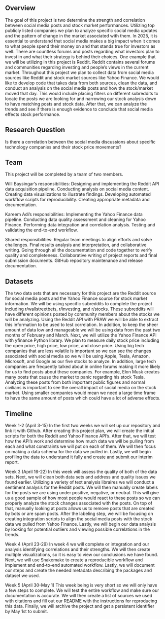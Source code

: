 ## Overview
The goal of this project is two determine the strength and correlation between social media posts and stock market performances. Utilizing top publicly listed companies we
plan to analyze specific social media updates and the pattern of change in the market associated with them. In 2025, it is essential to understand that social media makes a big impact when it comes to what people spend their money on and that stands true for investors as well. There are countless forums and posts regarding what investors plan to invest in and what their strategy is behind their choices. One example that we will be utilizing in this project is Reddit. Reddit contains several forums and communities regarding investing and people’s views in the current market.
Throughout this project we plan to collect data from social media sources like Reddit and stock market sources like Yahoo Finance. We would like to develop code that takes data from both sources, clean the data, and conduct an analysis on the social media posts and how the stock/market moved that day. This would include placing filters on different subreddits to locate the posts we are looking for and narrowing our stock analysis down to have matching posts and stock data. After that, we can analyze the trends and see if there is enough evidence to conclude that social media effects stock performance.
## Research Question
Is there a correlation between the social media discussions about specific technology companies and their stock price movements?
## Team
This project will be completed by a team of two members.

Will Baysingar’s responsibilities:
Designing and implementing the Reddit API data acquisition pipeline.
Conducting analysis on social media content.
Creating data visualizations to illustrate findings.
Developing automated workflow scripts for reproducibility.
Creating appropriate metadata and documentation.

Kareem Adi’s responsibilities:
Implementing the Yahoo Finance data pipeline.
Conducting data quality assessment and cleaning for Yahoo Finance.
Performing data integration and correlation analysis.
Testing and validating the end-to-end workflow.

Shared responsibilities:
Regular team meetings to align efforts and solve challenges.
Final results analysis and interpretation, and collaborative writing.
Going through all the documentation and code together to verify quality and completeness.
Collaborative writing of project reports and final submission documents.
GitHub repository maintenance and release documentation.

## Datasets
The two data sets that are necessary for this project are the Reddit source for social media posts and the Yahoo Finance source for stock market information. We will be using specific subreddits to complete the project including r/wallstreetbets, r/investing, and r/stocks. These subreddits will have different opinions posted by community members about the stocks we will be analyzing. Using the Reddit API with PRAW we will be able to extract this information to be used to test correlation. In addition, to keep the sheer amount of data low and manageable we will be using data from the past two months of February and March. Next, we will utilize the Yahoo Finance API with yfinance Python library. We plan to measure daily stock price including the open price, high price, low price, and close price. Using big tech companies that are less volatile is important so we can see the changes associated with social media so we will be using Apple, Tesla, Amazon, Microsoft, and Google as our five stocks to analyze. In addition, large tech companies are frequently talked about in online forums making it more likely for us to find posts about these companies. For example, Elon Musk creates many posts that cause the market to panic regarding his stock Tesla. Analyzing these posts from both important public figures and normal civilians is important to see the overall impact of social media on the stock market. Using smaller companies would mean we need a large time frame to have the same amount of posts which could have a lot of adverse effects.
## Timeline
Week 1-2 (April 3-15)
In the first two weeks we will set up our repository and link it with Github. After creating this project plan, we will create the initial scripts for both the Reddit and Yahoo Finance API’s. After that, we will test how the API’s work and determine how much data we will be pulling from each and what constraints we will put on each of them. We will then focus on making a data schema for the data we pulled in. Lastly, we will begin profiling the data to understand it fully and create and submit our interim report.

Week 3 (April 16-22)
In this week will assess the quality of both of the data sets. Next, we will clean both data sets and address and quality issues we found earlier. Utilizing a variety of text analysis libraires we will conduct a sentiment analysis for the Reddit posts. We will then manually create labels for the posts we are using under positive, negative, or neutral. This will give us a good sample of how most people would react to these posts so we can properly analyze the stock changes associated with the posts. On top of that, manually looking at posts allows us to remove posts that are created by bots or are spam posts. After the labeling step, we will be focusing on creating integration scripts to align the social media posts with the stock data we pulled from Yahoo Finance. Lastly, we will begin our data analysis by looking for potential outliers and viewing possible correlations in the trends.

Week 4 (April 23-29)
In week 4 we will complete or integration and our analysis identifying correlations and their strengths. We will then create multiple visualizations, so it is easy to view our conclusions we have found. Next, we will use Snakemake to create a reproducible workflow and implement and end-to-end automated workflow. Lastly, we will document our steps and create the needed metadata describing the packages and dataset we used.

Week 5 (April 30-May 1)
This week being is very short so we will only have a few steps to complete. We will test the entire workflow and make sure our documentation is accurate. We will then create a list of sources we used with citations and fill out our README with the instructions for reproducing this data. Finally, we will archive the project and get a persistent identifier by May 1st to submit.